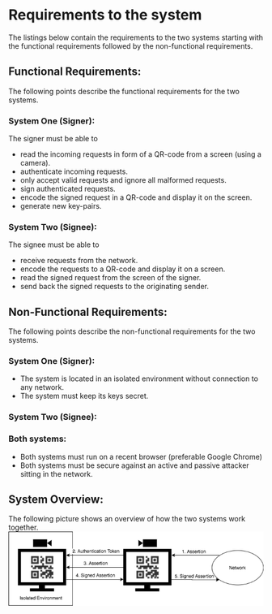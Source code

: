 # Requirements to the system

The listings below contain the requirements to the two systems starting with the functional requirements followed by the non-functional requirements.

## Functional Requirements:
The following points describe the functional requirements for the two systems.
### System One (Signer):
The signer must be able to
- read the incoming requests in form of a QR-code from a screen (using a camera).
- authenticate incoming requests.
- only accept valid requests and ignore all malformed requests.
- sign authenticated requests.
- encode the signed request in a QR-code and display it on the screen.
- generate new key-pairs.


### System Two (Signee):
The signee must be able to
- receive requests from the network.
- encode the requests to a QR-code and display it on a screen.
- read the signed request from the screen of the signer.
- send back the signed requests to the originating sender.


## Non-Functional Requirements:
The following points describe the non-functional requirements for the two systems.
### System One (Signer):
- The system is located in an isolated environment without connection to any network.
- The system must keep its keys secret.

### System Two (Signee):

### Both systems:
- Both systems must run on a recent browser (preferable Google Chrome)
- Both systems must be secure against an active and passive attacker sitting in the network.

## System Overview:
The following picture shows an overview of how the two systems work together.
![System Overview](images/SystemOverview.png "System Overview")
